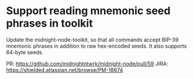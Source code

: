# Support reading mnemonic seed phrases in toolkit

Update the midnight-node-toolkit, so that all commands accept BIP-39 mnemonic phrases in addition to raw hex-encoded seeds. It also supports 64-byte seeds.

PR: https://github.com/midnightntwrk/midnight-node/pull/59
JIRA: https://shielded.atlassian.net/browse/PM-18674